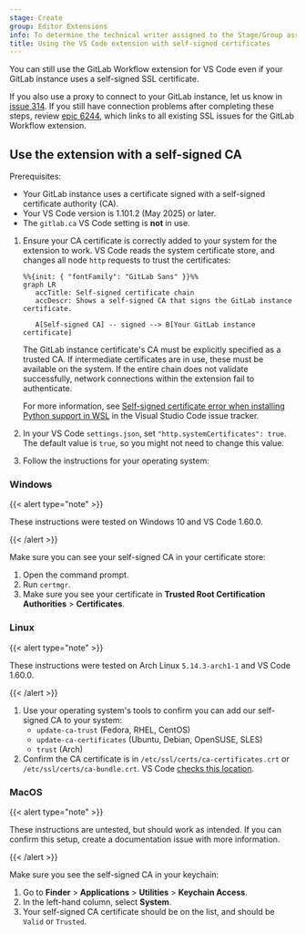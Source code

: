 ```yaml
---
stage: Create
group: Editor Extensions
info: To determine the technical writer assigned to the Stage/Group associated with this page, see https://handbook.gitlab.com/handbook/product/ux/technical-writing/#assignments
title: Using the VS Code extension with self-signed certificates
---
```


You can still use the GitLab Workflow extension for VS Code even if your GitLab instance uses a self-signed SSL certificate.

If you also use a proxy to connect to your GitLab instance, let us know in
[issue 314](https://gitlab.com/gitlab-org/gitlab-vscode-extension/-/issues/314). If you still have connection problems
after completing these steps, review [epic 6244](https://gitlab.com/groups/gitlab-org/-/epics/6244), which links to
all existing SSL issues for the GitLab Workflow extension.

## Use the extension with a self-signed CA

Prerequisites:

- Your GitLab instance uses a certificate signed with a self-signed certificate authority (CA).
- Your VS Code version is 1.101.2 (May 2025) or later.
- The `gitlab.ca` VS Code setting is **not** in use.

1. Ensure your CA certificate is correctly added to your system for the extension to work. VS Code reads
   the system certificate store, and changes all node `http` requests to trust the certificates:

   ```mermaid
   %%{init: { "fontFamily": "GitLab Sans" }}%%
   graph LR
      accTitle: Self-signed certificate chain
      accDescr: Shows a self-signed CA that signs the GitLab instance certificate.

      A[Self-signed CA] -- signed --> B[Your GitLab instance certificate]
   ```

   The GitLab instance certificate's CA must be explicitly specified as a trusted CA. If intermediate certificates are in use, these must be available on the system. If the entire chain does not validate successfully, network connections within the extension fail to authenticate.

   For more information, see [Self-signed certificate error when installing Python support in WSL](https://github.com/microsoft/vscode/issues/131836#issuecomment-909983815) in the Visual Studio Code issue tracker.

1. In your VS Code `settings.json`, set `"http.systemCertificates": true`. The default value is `true`, so you might not need to change this value.
1. Follow the instructions for your operating system:

### Windows

{{< alert type="note" >}}

These instructions were tested on Windows 10 and VS Code 1.60.0.

{{< /alert >}}

Make sure you can see your self-signed CA in your certificate store:

1. Open the command prompt.
1. Run `certmgr`.
1. Make sure you see your certificate in **Trusted Root Certification Authorities** > **Certificates**.

### Linux

{{< alert type="note" >}}

These instructions were tested on Arch Linux `5.14.3-arch1-1` and VS Code 1.60.0.

{{< /alert >}}

1. Use your operating system's tools to confirm you can add our self-signed CA to your system:
   - `update-ca-trust` (Fedora, RHEL, CentOS)
   - `update-ca-certificates` (Ubuntu, Debian, OpenSUSE, SLES)
   - `trust` (Arch)
1. Confirm the CA certificate is in `/etc/ssl/certs/ca-certificates.crt` or `/etc/ssl/certs/ca-bundle.crt`.
   VS Code [checks this location](https://github.com/microsoft/vscode/issues/131836#issuecomment-909983815).

### MacOS

{{< alert type="note" >}}

These instructions are untested, but should work as intended. If you can confirm this setup,
create a documentation issue with more information.

{{< /alert >}}

Make sure you see the self-signed CA in your keychain:

1. Go to **Finder** > **Applications** > **Utilities** > **Keychain Access**.
1. In the left-hand column, select **System**.
1. Your self-signed CA certificate should be on the list, and should be `Valid` or `Trusted`.
